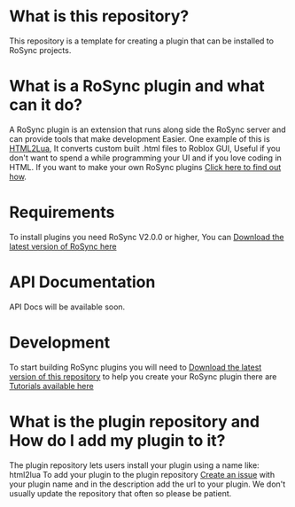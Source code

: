 # What is this repository?
This repository is a template for creating a plugin that can be installed to RoSync projects.

# What is a RoSync plugin and what can it do?
A RoSync plugin is an extension that runs along side the RoSync server and can provide tools that make development Easier. One example of this is [HTML2Lua](https://github.com/rosyncrbx/html2lua), It converts custom built .html files to Roblox GUI, Useful if you don't want to spend a while programming your UI and if you love coding in HTML. If you want to make your own RoSync plugins [Click here to find out how](#development).

# Requirements
To install plugins you need RoSync V2.0.0 or higher, You can [Download the latest version of RoSync here](https://rosyncrbx.github.io/download)

# API Documentation
API Docs will be available soon.

# Development
To start building RoSync plugins you will need to [Download the latest version of this repository](https://github.com/rosyncrbx/plugins/archive/refs/heads/main.zip) to help you create your RoSync plugin there are [Tutorials available here](https://rosyncrbx.github.io/docs/plugins)

# What is the plugin repository and How do I add my plugin to it?
The plugin repository lets users install your plugin using a name like: html2lua
To add your plugin to the plugin repository [Create an issue](https://github.com/rosyncrbx/pluginsrepo/issues/new) with your plugin name and in the description add the url to your plugin. We don't usually update the repository that often so please be patient.

